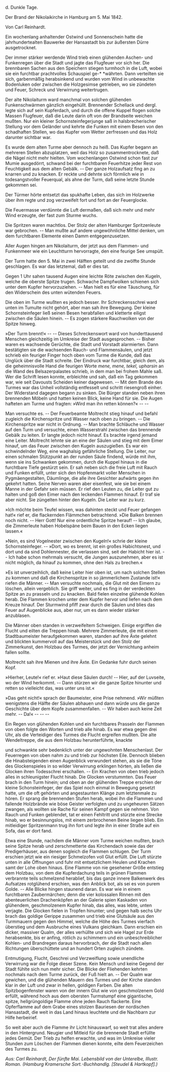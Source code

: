 <h>d. Dunkle Tage.</h>

<h>Der Brand der Nikolaikirche in Hamburg am 5. Mai 1842.</h>

<h>Von Carl Reinhardt.</h>

Ein wochenlang anhaltender Ostwind und Sonnenschein hatte die
jahrhundertealten Bauwerke der Hansastadt bis zur äußersten
Dürre ausgetrocknet.

Der immer stärker werdende Wind trieb einen glühenden Aschen- und
Funkenregen über die Stadt und jagte das Flugfeuer vor sich
her. Die brennbaren Sachen aus den Speichern stiegen turmhoch
in die Luft, wobei sie ein furchtbar prachtvolles Schauspiel ge-* 
*währten. Dann verteilten sie sich, garbenmäßig herabsinkend und
wurden vom Wind in unbewachte Bodenluken oder zwischen die
Holzgesimse getrieben, wo sie zündeten und Feuer, Schreck und
Verwirrung weitertrugen.

Der alte Nikolaiturm ward manchmal von solchen glühenden
Funkenschwärmen gänzlich eingehüllt. Brennender Schellack und
dergl. legte sich auf sein Kupferdach, und durch die offene Kuppel
flogen solche Massen Flugfeuer, daß die Leute darin oft von der
Brandseite weichen mußten. Nur ein kleiner Schornsteinfegerjunge
saß in halsbrecherischer Stellung vor dem Geländer und kehrte die
Funken mit einem Besen von den schadhaften Stellen, wo das Kupfer
vom Wetter zerfressen und das Holz darunter sichtbar war.

Es wurde dem alten Turme aber dennoch zu heiß. Das Kupfer
begann an mehreren Stellen abzuplatzen, weil das Holz so zusammentrocknete,
daß die Nägel nicht mehr hielten. Vom wochenlangen
Ostwind schon fast zur Mumie ausgedörrt, schwand bei der furchtbaren
Feuerhitze jeder Rest von Feuchtigkeit aus dem alten Gebälk.
-- Der ganze Holzaufsatz fing an zu knarren und zu knacken. Er
reckte und dehnte sich förmlich wie in todesangstvoller Feuerqual,
als ahne der Turm, daß seine letzte Stunde gekommen sei.

Der Türmer hörte entsetzt das spukhafte Leben, das sich im
Holzwerke über ihm regte und zog verzweifelt fort und fort an der
Feuerglocke.

Die Feuermasse verdünnte die Luft dermaßen, daß sich mehr
und mehr Wind erzeugte, der fast zum Sturme wuchs.

Die Spritzen waren machtlos. Der Stolz der alten Hamburger
Spritzenleute war gebrochen. -- Man mußte auf andere ungewöhnliche
Mittel denken, um dem furchtbaren Elemente einen Damm
entgegenzusetzen.

Aller Augen hingen am Nikolaiturm, der jetzt aus dem Flammen- und
Funkenmeer wie ein Leuchtturm hervorragte, den eine feurige
See umspült.

Der Turm hatte den 5. Mai in zwei Hälften geteilt und die
zwölfte Stunde geschlagen. Es war das letztemal, daß er dies tat.

Gegen 1 Uhr sahen tausend Augen eine leichte Röte zwischen
den Kugeln, welche die oberste Spitze trugen. Schwache Dampfwolken
schienen sich unter dem Kupfer hervorzuziehen. -- Man
hielt es für eine Täuschung, für den Widerschein des unten wütenden
Feuers.
 
Die oben im Turme wußten es jedoch besser. Ihr Schreckensschrei
ward unten im Tumulte nicht gehört, aber man sah ihre
Bewegung. Der kleine Schornsteinfeger ließ seinen Besen herabfallen
und kletterte eiligst zwischen die Säulen hinein. -- Es zogen
stärkere Rauchwolken von der Spitze hinweg.

»<g>Der Turm brennt!</g>« -- -- Dieses Schreckenswort ward von
hunderttausend Menschen gleichzeitig im Umkreise der Stadt ausgesprochen.
-- Bisher waren es wachsende Gerüchte, die Stadt
und Vorstadt alarmierten. Dann bestätigten sie die wachsenden
Rauch- und Flammensäulen, und jetzt schrieb ein feuriger Finger
hoch oben vom Turme die Kunde, daß das Unglück über die Stadt
schreite. Der Eindruck war furchtbar, gleich dem, als die geheimnisvolle
Hand die feurigen Worte <i>mene, mene, tekel, upharsin</i> an die
Wand des Belsazerpalastes schrieb, in dem man bei frohem Mahle
saß. Wer die Schrift lesen konnte, erbleichte und sah, daß ein Tag
gekommen war, wie seit Davousts Scheiden keiner dagewesen. --
Mit dem Brande des Turmes war das Unheil vollständig entfesselt
und schritt riesengroß einher. Der Widerstand dagegen
begann zu sinken. Die Bürger standen neben ihren brennenden
Möbeln und hatten keinen Blick, keine Hand für sie. Die
Augen hafteten am Turme und fragten: »Wird man ihn retten
können?« -- --

Man versuchte es. -- Der Feuerbeamte Moltrecht stieg hinauf
und befahl zugleich die Kirchenspritze und Wasser nach oben zu
bringen. -- Die Kirchenspritze war nicht in Ordnung. -- Man
brachte Schläuche und Wasser auf den Turm und versuchte, einen
Wasserstrahl zwischen das brennende Gebälk zu leiten. Er langte
jedoch nicht hinauf. Es brachte irgend jemand eine Leiter. Moltrecht
lehnte sie an eine der Säulen und stieg mit dem Eimer hinauf,
um das Feuer zwischen den Kugeln auszugießen. Es war ein
schwindelnder Weg, eine waghalsig gefährliche Stellung. Die Leiter,
nur einen schmalen Stützpunkt an der runden Säule findend, würde
mit ihm, wenn sie ins Schwanken gekommen, durch die Kuppel
hinaus in die furchtbare Tiefe gestürzt sein. Er sah neben sich die
freie Luft mit Rauch und Funken erfüllt, unter sich den Hopfenmarkt
voller Menschen in Pygmäengestalten, Däumlinge, die alle ihre Gesichter
aufwärts gegen ihn gekehrt hatten. Seine Nerven waren
aber eisenfest, wie sie bei einem Manne in der Gefahr sein müssen.
Er rief den Leuten zu, die Leiter gut zu halten und goß den Eimer 
nach den leckenden Flammen hinauf. Er traf sie aber nicht. Sie
züngelten hinter den Kugeln. Die Leiter war zu kurz.

»Ich möchte beim Teufel wissen, was dahinten steckt und Feuer
gefangen hat!« rief er, die flackernden Flämmchen betrachtend. »Die
Balken brennen noch nicht. -- Herr Gott! Nur eine ordentliche
Spritze herauf! -- Ich glaube, die Zimmerleute haben Hobelspäne
beim Bauen in den Ecken liegen lassen.«

»Nein, es sind Vogelnester zwischen den Kugeln!« schrie der
kleine Schornsteinfeger. -- »Dort, wo es brennt, ist ein großes
Habichtsnest, und dort und da sind Dohlennester, die verlassen sind,
seit der Habicht hier ist. -- Ich habe schon mehrmals versucht, die
Jungen auszunehmen, aber es ist nicht möglich, da hinauf zu kommen,
ohne den Hals zu brechen.«

»Es ist unverzeihlich, daß keine Leiter hier oben ist, um nach
solchen Stellen zu kommen und daß die Kirchenspritze in so jämmerlichem
Zustande ist!« riefen die Männer. -- Man versuchte nochmals,
die Glut mit den Eimern zu löschen, allein vergeblich. Sie
griff weiter, und es fing in der verdeckten Spitze an zu prasseln und
zu knacken. Bald fielen einzelne glühende Kohlen herab. Die
Flammen krochen unter dem Kupfer hervor und liefen nach dem
Kreuze hinauf. Der Sturmwind pfiff zwar durch die Säulen und
blies das Feuer auf Augenblicke aus, aber nur, um es dann wieder
stärker anzublasen.

Die Männer oben standen in verzweifeltem Schweigen. Einige
ergriffen die Flucht und eilten die Treppen hinab. Mehrere Zimmerleute,
die mit einem Stadtbaumeister heraufgekommen waren,
standen auf ihre Äxte gelehnt und blickten kummervoll auf das
Meisterstück und den Stolz der Zimmerkunst, den Holzbau des Turmes,
der jetzt der Vernichtung anheim fallen sollte.

Moltrecht sah ihre Mienen und ihre Äxte. Ein Gedanke fuhr
durch seinen Kopf.

»Hierher, Leute!« rief er. »Haut diese Säulen durch! -- Hier,
auf der Luvseite, wo der Wind herkommt. -- Dann stürzen wir
die ganze Spitze hinunter und retten so vielleicht das, was unter
uns ist.«

»Das geht nicht!« sprach der Baumeister, eine Prise nehmend.
»Wir müßten wenigstens die Hälfte der Säulen abhauen und dann
würde uns die ganze Geschichte über dem Kopfe zusammenfallen. --
Wir haben auch keine Zeit mehr. -- Da!« -- -- --
 
Ein Regen von glühenden Kohlen und ein furchtbares Prasseln
der Flammen von oben folgte den Worten und trieb alle hinab.
Es war etwa gegen drei Uhr, als die Verteidiger des Turmes die
Flucht ergreifen mußten. Die alte Wendeltreppe, die aus dem
Holzbau herunterführte, knackte

<bild/>

und schwankte sehr bedenklich
unter der ungewohnten Menschenlast.
Der Feuerregen von
oben nahm zu und trieb zur
höchsten Eile. Dennoch blieben die
Hinabsteigenden einen Augenblick
verwundert stehen, als sie
die Töne des Glockenspieles
in so wilder Verwirrung erklingen
hörten, als ließen die
Glocken ihren Todesschrei erschallen.
-- Ein Krachen von
oben trieb jedoch alles in schleunigster
Flucht hinab. Die Glocken
verstummten. Das Feuer brach
in den Turm hinein; und oben
an der glühenden Treppe erschien
der kleine Schonsteinfeger,
der das Spiel noch einmal in
Bewegung gesetzt hatte, um die
oft gehörten und angestaunten
Klänge zum letztenmale zu
hören. Er sprang die brennenden
Stufen herab, wobei ihn die
Flammen und fallende Holzbrände
wie böse Geister verfolgten
und zu ungeheuren Sätzen
zwangen, als wollten sie Rache für seinen Kampf gegen sie nehmen.
Von Rauch und Funken geblendet, tat er einen Fehltritt und stürzte
eine Strecke hinab, wo er besinnungslos, mit einem zerbrochenen
Beine liegen blieb. Ein mitleidiger Spritzenmann trug ihn fort
und legte ihn in einer Straße auf ein Sofa, das er dort fand.

Etwa eine Stunde, nachdem die Männer vom Turme weichen
mußten, brach seine Spitze herab und zerschmetterte das Kirchendach 
sowie das der Predigerhäuser, aus denen sogleich die Flammen
schlugen. Der Turm erschien jetzt wie ein riesiger Schmelzofen voll
Glut erfüllt. Die Luft stürzte unten in alle Öffnungen und fuhr
mit entsetzlichem Heulen und Krachen samt der Lohe oben hinaus.
Eine Flamme von nie gesehener Größe entstieg dem Holzbau, von
dem die Kupferdachung teils in grünen Flammen verbrannte teils
schmelzend herablief, bis das ganze innere Balkenwerk des Aufsatzes
rotglühend erschien, was den Anblick bot, als sei es von
purem Golde. -- Alle Blicke hingen staunend daran. Es war wie
in einem furchtbaren Zaubermärchen; denn die vier kolossalen Rinnen
mit den abenteuerlichen Drachenköpfen an der Galerie spien Kaskaden
von glühendem, geschmolzenem Kupfer hinab, das alles, was
lebte, unten verjagte. Die Glocken fielen in Tropfen hinunter;
und gegen halb sechs Uhr brach das goldige Gerippe zusammen und
trieb eine Glutsäule aus den Turmmauern gegen den Himmel,
welche die Höhe des Turmes vierfach überstieg und dem Ausbruche
eines Vulkans gleichkam. Dann erschien ein dicker, massiver Qualm,
der alles verhüllte und sich wie Hagel zur Erde herabsenkte, bis
er anfing, rötlich zu schimmern und ein unbeschreiblicher Kohlen- und
Brandregen daraus hervorbrach, der die Stadt nach allen Richtungen
überschüttete und an hundert Orten zugleich zündete.

Entmutigung, Flucht, Geschrei und Verzweiflung sowie unendliche
Verwirrung war die Folge dieser Szene. Kein Mensch
und keine Gegend der Stadt fühlte sich nun mehr sicher. Die Blicke
der Fliehenden kehrten nochmals nach dem Turme zurück, der Fuß
hielt an. -- Der Qualm war gewichen, und die glühenden Mauern
des Turmes und der Kirche standen klar in der Luft und zwar in
hellen, goldigen Farben. Die alten Spitzbogenfenster waren von
der innern Glut wie von geschmolzenem Gold erfüllt, während hoch
aus dem obersten Turmstumpf eine gigantische, spitze, hellgrüngoldige
Flamme ohne jeden Rauch flackerte. Eine Opferflamme auf dem
Grabe eines stolzen Bauriesen der nordischen Hansastadt, die weit
in das Land hinaus leuchtete und die Nachbarn zur Hilfe herbeirief.

So weit aber auch die Flamme ihr Licht hinauswarf, so weit
trat alles andere in den Hintergrund. Neugier und Mitleid für
die brennende Stadt erfüllte jedes Gemüt. Der Trieb zu helfen
erwachte, und was im Umkreise vieler Stunden zum Löschen der
Flammen dienen konnte, eilte dem Feuerzeichen des Turmes zu.

<em>Aus: Carl Reinhardt, Der fünfte Mai. Lebensbild von der Unterelbe, IIlustr. Roman.
(Hamburg Kramersche Sort.-Buchhandlg. [Steudel & Hartkopf].)</em>

